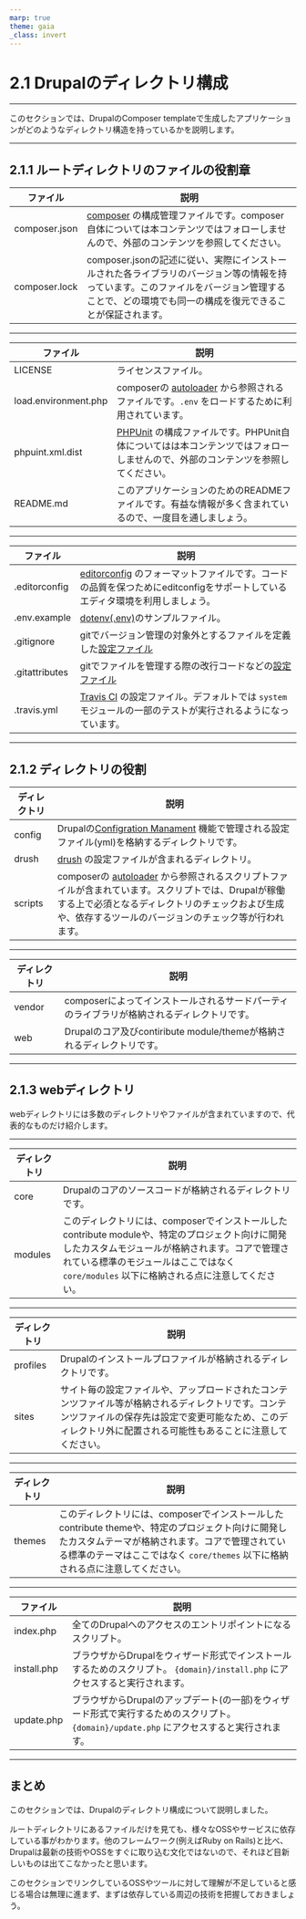 ```yaml
---
marp: true
theme: gaia
_class: invert
---
```


<!-- _class: lead -->
# 2.1 Drupalのディレクトリ構成

---

このセクションでは、DrupalのComposer templateで生成したアプリケーションがどのようなディレクトリ構造を持っているかを説明します。

---

## 2.1.1 ルートディレクトリのファイルの役割章

|ファイル|説明|
|---|---|
|composer.json|[composer](https://getcomposer.org/) の構成管理ファイルです。composer自体については本コンテンツではフォローしませんので、外部のコンテンツを参照してください。|
|composer.lock|composer.jsonの記述に従い、実際にインストールされた各ライブラリのバージョン等の情報を持っています。このファイルをバージョン管理することで、どの環境でも同一の構成を復元できることが保証されます。|

---

|ファイル|説明|
|---|---|
|LICENSE|ライセンスファイル。|
|load.environment.php|composerの [autoloader](https://getcomposer.org/doc/01-basic-usage.md#autoloading) から参照されるファイルです。`.env` をロードするために利用されています。|
|phpuint.xml.dist|[PHPUnit](https://phpunit.readthedocs.io/ja/latest/organizing-tests.html) の構成ファイルです。PHPUnit自体についてはは本コンテンツではフォローしませんので、外部のコンテンツを参照してください。|
|README.md|このアプリケーションのためのREADMEファイルです。有益な情報が多く含まれているので、一度目を通しましょう。|

---

|ファイル|説明|
|---|---|
|.editorconfig|[editorconfig](https://editorconfig.org/) のフォーマットファイルです。コードの品質を保つためにeditconfigをサポートしているエディタ環境を利用しましょう。|
|.env.example|[dotenv(.env)](https://github.com/vlucas/phpdotenv)のサンプルファイル。|
|.gitignore|gitでバージョン管理の対象外とするファイルを定義した[設定ファイル](https://git-scm.com/docs/gitignore)|
|.gitattributes|gitでファイルを管理する際の改行コードなどの[設定ファイル](https://git-scm.com/docs/gitattributes)|
|.travis.yml|[Travis CI](https://travis-ci.org/) の設定ファイル。デフォルトでは `system` モジュールの一部のテストが実行されるようになっています。|


---

## 2.1.2 ディレクトリの役割

|ディレクトリ|説明|
|---|---|
|config|Drupalの[Configration Manament](https://www.drupal.org/docs/8/configuration-management) 機能で管理される設定ファイル(yml)を格納するディレクトリです。|
|drush|[drush](https://www.drush.org/) の設定ファイルが含まれるディレクトリ。|
|scripts|composerの [autoloader](https://getcomposer.org/doc/01-basic-usage.md#autoloading) から参照されるスクリプトファイルが含まれています。スクリプトでは、Drupalが稼働する上で必須となるディレクトリのチェックおよび生成や、依存するツールのバージョンのチェック等が行われます。　|

---

|ディレクトリ|説明|
|---|---|
|vendor|composerによってインストールされるサードパーティのライブラリが格納されるディレクトリです。|
|web|Drupalのコア及びcontiribute module/themeが格納されるディレクトリです。|

---

## 2.1.3 webディレクトリ

webディレクトリには多数のディレクトリやファイルが含まれていますので、代表的なものだけ紹介します。

---

|ディレクトリ|説明|
|---|---|
|core|Drupalのコアのソースコードが格納されるディレクトリです。|
|modules|このディレクトリには、composerでインストールしたcontribute moduleや、特定のプロジェクト向けに開発したカスタムモジュールが格納されます。コアで管理されている標準のモジュールはここではなく `core/modules` 以下に格納される点に注意してください。|

---

|ディレクトリ|説明|
|---|---|
|profiles|Drupalのインストールプロファイルが格納されるディレクトリです。|
|sites|サイト毎の設定ファイルや、アップロードされたコンテンツファイル等が格納されるディレクトリです。コンテンツファイルの保存先は設定で変更可能なため、このディレクトリ外に配置される可能性もあることに注意してください。|

---

|ディレクトリ|説明|
|---|---|
|themes|このディレクトリには、composerでインストールしたcontribute themeや、特定のプロジェクト向けに開発したカスタムテーマが格納されます。コアで管理されている標準のテーマはここではなく `core/themes` 以下に格納される点に注意してください。|

---

|ファイル|説明|
|---|---|
|index.php|全てのDrupalへのアクセスのエントリポイントになるスクリプト。|
|install.php|ブラウザからDrupalをウィザード形式でインストールするためのスクリプト。 `{domain}/install.php` にアクセスすると実行されます。|
|update.php|ブラウザからDrupalのアップデート(の一部)をウィザード形式で実行するためのスクリプト。 `{domain}/update.php` にアクセスすると実行されます。|

---

## まとめ　

このセクションでは、Drupalのディレクトリ構成について説明しました。

ルートディレクトリにあるファイルだけを見ても、様々なOSSやサービスに依存している事がわかります。他のフレームワーク(例えばRuby on Rails)と比べ、Drupalは最新の技術やOSSをすぐに取り込む文化ではないので、それほど目新しいものは出てこなかったと思います。

このセクションでリンクしているOSSやツールに対して理解が不足していると感じる場合は無理に進まず、まずは依存している周辺の技術を把握しておきましょう。

